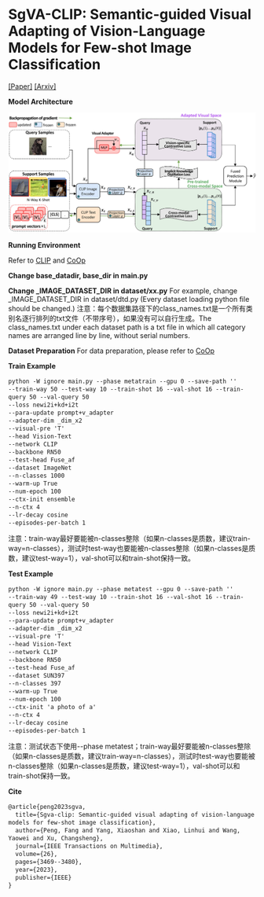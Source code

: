# SgVA-CLIP: Semantic-guided Visual Adapting of Vision-Language Models for Few-shot Image Classification
[[Paper]](https://ieeexplore.ieee.org/abstract/document/10243119)
[[Arxiv]](https://arxiv.org/abs/2211.16191)

**Model Architecture**

<img src="Fig1.jpg" width="900px">

**Running Environment**

Refer to [CLIP](https://github.com/openai/CLIP) and [CoOp](https://github.com/KaiyangZhou/CoOp)

**Change base_datadir, base_dir in main.py**
  
**Change _IMAGE_DATASET_DIR in dataset/xx.py**
For example, change _IMAGE_DATASET_DIR in dataset/dtd.py (Every dataset loading python file should be changed.)
注意：每个数据集路径下的class_names.txt是一个所有类别名逐行排列的txt文件（不带序号），如果没有可以自行生成。The class_names.txt under each dataset path is a txt file in which all category names are arranged line by line, without serial numbers.

**Dataset Preparation**
For data preparation, please refer to [CoOp](https://github.com/KaiyangZhou/CoOp/blob/main/DATASETS.md)

**Train Example**

```
python -W ignore main.py --phase metatrain --gpu 0 --save-path ''
--train-way 50 --test-way 10 --train-shot 16 --val-shot 16 --train-query 50 --val-query 50
--loss newi2i+kd+i2t
--para-update prompt+v_adapter
--adapter-dim _dim_x2
--visual-pre 'T'
--head Vision-Text
--network CLIP
--backbone RN50
--test-head Fuse_af
--dataset ImageNet
--n-classes 1000
--warm-up True
--num-epoch 100
--ctx-init ensemble
--n-ctx 4
--lr-decay cosine
--episodes-per-batch 1
```
注意：train-way最好要能被n-classes整除（如果n-classes是质数，建议train-way=n-classes），测试时test-way也要能被n-classes整除（如果n-classes是质数，建议test-way=1），val-shot可以和train-shot保持一致。

**Test Example**

```
python -W ignore main.py --phase metatest --gpu 0 --save-path ''
--train-way 49 --test-way 10 --train-shot 16 --val-shot 16 --train-query 50 --val-query 50 
--loss newi2i+kd+i2t 
--para-update prompt+v_adapter 
--adapter-dim _dim_x2 
--visual-pre 'T' 
--head Vision-Text 
--network CLIP 
--backbone RN50 
--test-head Fuse_af 
--dataset SUN397 
--n-classes 397 
--warm-up True 
--num-epoch 100 
--ctx-init 'a photo of a' 
--n-ctx 4 
--lr-decay cosine 
--episodes-per-batch 1 
```
注意：测试状态下使用--phase metatest；train-way最好要能被n-classes整除（如果n-classes是质数，建议train-way=n-classes），测试时test-way也要能被n-classes整除（如果n-classes是质数，建议test-way=1），val-shot可以和train-shot保持一致。

**Cite**
```
@article{peng2023sgva,
  title={Sgva-clip: Semantic-guided visual adapting of vision-language models for few-shot image classification},
  author={Peng, Fang and Yang, Xiaoshan and Xiao, Linhui and Wang, Yaowei and Xu, Changsheng},
  journal={IEEE Transactions on Multimedia},
  volume={26},
  pages={3469--3480},
  year={2023},
  publisher={IEEE}
}
```
